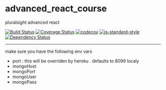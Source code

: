# advanced_react_course
pluralsight advanced react 


[![Build Status](https://travis-ci.org/viggin543/advanced_react_course.svg?branch=master)](https://travis-ci.org/viggin543/advanced_react_course)
[![Coverage Status](https://coveralls.io/repos/github/viggin543/advanced_react_course/badge.svg?branch=master)](https://coveralls.io/github/viggin543/advanced_react_course?branch=master)
[![codecov](https://codecov.io/gh/viggin543/advanced_react_course/branch/master/graph/badge.svg)](https://codecov.io/gh/viggin543/advanced_react_course)
[![js-standard-style](https://img.shields.io/badge/code%20style-standard-brightgreen.svg)](http://standardjs.com/)
[![Dependency Status](https://gemnasium.com/badges/github.com/viggin543/advanced_react_course.svg)](https://gemnasium.com/github.com/viggin543/advanced_react_course)

---

make sure you have the following env vars
- port  : this will be overriden by heroku  . defaults to 8099 localy
- mongoHost 
- mongoPort
- mongoUser
- mongoPass



